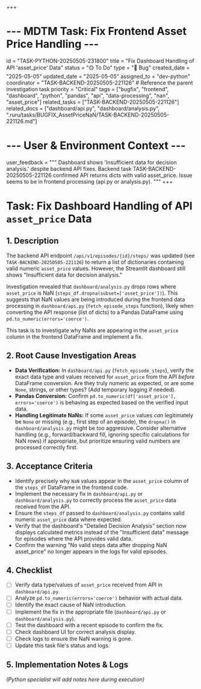 +++
# --- MDTM Task: Fix Frontend Asset Price Handling ---
id = "TASK-PYTHON-20250505-231800"
title = "Fix Dashboard Handling of API 'asset_price' Data"
status = "🟡 To Do"
type = "🐞 Bug"
created_date = "2025-05-05"
updated_date = "2025-05-05"
assigned_to = "dev-python"
coordinator = "TASK-BACKEND-20250505-221126" # Reference the parent investigation task
priority = "Critical"
tags = ["bugfix", "frontend", "dashboard", "python", "pandas", "api", "data-processing", "nan", "asset_price"]
related_tasks = ["TASK-BACKEND-20250505-221126"]
related_docs = ["dashboard/api.py", "dashboard/analysis.py", ".ruru/tasks/BUGFIX_AssetPriceNaN/TASK-BACKEND-20250505-221126.md"]
# --- User & Environment Context ---
user_feedback = """
Dashboard shows 'Insufficient data for decision analysis.' despite backend API fixes.
Backend task TASK-BACKEND-20250505-221126 confirmed API returns dicts with valid asset_price.
Issue seems to be in frontend processing (api.py or analysis.py).
"""
+++

# Task: Fix Dashboard Handling of API `asset_price` Data

## 1. Description

The backend API endpoint `/api/v1/episodes/{id}/steps/` was updated (see `TASK-BACKEND-20250505-221126`) to return a list of dictionaries containing valid numeric `asset_price` values. However, the Streamlit dashboard still shows "Insufficient data for decision analysis."

Investigation revealed that `dashboard/analysis.py` drops rows where `asset_price` is NaN (`steps_df.dropna(subset=['asset_price'])`). This suggests that NaN values are being introduced during the frontend data processing in `dashboard/api.py` (`fetch_episode_steps` function), likely when converting the API response (list of dicts) to a Pandas DataFrame using `pd.to_numeric(errors='coerce')`.

This task is to investigate why NaNs are appearing in the `asset_price` column in the frontend DataFrame and implement a fix.

## 2. Root Cause Investigation Areas

*   **Data Verification:** In `dashboard/api.py` (`fetch_episode_steps`), verify the exact data type and values received for `asset_price` from the API *before* DataFrame conversion. Are they truly numeric as expected, or are some `None`, strings, or other types? (Add temporary logging if needed).
*   **Pandas Conversion:** Confirm `pd.to_numeric(df['asset_price'], errors='coerce')` is behaving as expected based on the verified input data.
*   **Handling Legitimate NaNs:** If some `asset_price` values *can* legitimately be `None` or missing (e.g., first step of an episode), the `dropna()` in `dashboard/analysis.py` might be too aggressive. Consider alternative handling (e.g., forward/backward fill, ignoring specific calculations for NaN rows) if appropriate, but prioritize ensuring valid numbers are processed correctly first.

## 3. Acceptance Criteria

*   Identify precisely why `NaN` values appear in the `asset_price` column of the `steps_df` DataFrame in the frontend code.
*   Implement the necessary fix in `dashboard/api.py` or `dashboard/analysis.py` to correctly process the `asset_price` data received from the API.
*   Ensure the `steps_df` passed to `dashboard/analysis.py` contains valid numeric `asset_price` data where expected.
*   Verify that the dashboard's "Detailed Decision Analysis" section now displays calculated metrics instead of the "Insufficient data" message for episodes where the API provides valid data.
*   Confirm the warning "No valid steps data after dropping NaN asset_price" no longer appears in the logs for valid episodes.

## 4. Checklist

*   [ ] Verify data type/values of `asset_price` received from API in `dashboard/api.py`.
*   [ ] Analyze `pd.to_numeric(errors='coerce')` behavior with actual data.
*   [ ] Identify the exact cause of NaN introduction.
*   [ ] Implement the fix in the appropriate file (`dashboard/api.py` or `dashboard/analysis.py`).
*   [ ] Test the dashboard with a recent episode to confirm the fix.
*   [ ] Check dashboard UI for correct analysis display.
*   [ ] Check logs to ensure the NaN warning is gone.
*   [ ] Update this task file's status and logs.

## 5. Implementation Notes & Logs

*(Python specialist will add notes here during execution)*